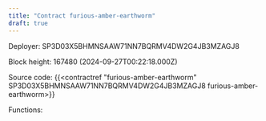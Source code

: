 ```yaml
---
title: "Contract furious-amber-earthworm"
draft: true
---
```

Deployer: SP3D03X5BHMNSAAW71NN7BQRMV4DW2G4JB3MZAGJ8


 



Block height: 167480 (2024-09-27T00:22:18.000Z)

Source code: {{<contractref "furious-amber-earthworm" SP3D03X5BHMNSAAW71NN7BQRMV4DW2G4JB3MZAGJ8 furious-amber-earthworm>}}

Functions:


